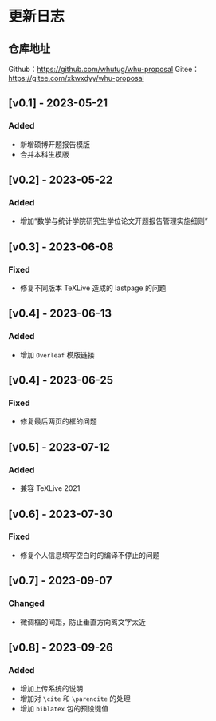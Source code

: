 # 更新日志

## 仓库地址

Github：https://github.com/whutug/whu-proposal
Gitee：https://gitee.com/xkwxdyy/whu-proposal


## [v0.1] - 2023-05-21

### Added

- 新增硕博开题报告模版
- 合并本科生模版


## [v0.2] - 2023-05-22

### Added

- 增加“数学与统计学院研究生学位论文开题报告管理实施细则”


## [v0.3] - 2023-06-08

### Fixed

- 修复不同版本 TeXLive 造成的 lastpage 的问题


## [v0.4] - 2023-06-13

### Added

- 增加 `Overleaf` 模版链接


## [v0.4] - 2023-06-25

### Fixed

- 修复最后两页的框的问题



## [v0.5] - 2023-07-12

### Added

- 兼容 TeXLive 2021


## [v0.6] - 2023-07-30


### Fixed

- 修复个人信息填写空白时的编译不停止的问题


## [v0.7] - 2023-09-07


### Changed

- 微调框的间距，防止垂直方向离文字太近


## [v0.8] - 2023-09-26

### Added

- 增加上传系统的说明
- 增加对 `\cite` 和 `\parencite` 的处理
- 增加 `biblatex` 包的预设键值